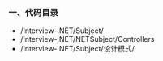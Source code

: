 
### 一、代码目录
+ /Interview-.NET/Subject/ 
+ /Interview-.NET/NETSubject/Controllers
+ /Interview-.NET/Subject/设计模式/
 
